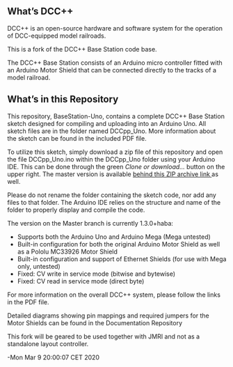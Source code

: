 What’s DCC++
------------

DCC++ is an open-source hardware and software system for the operation of DCC-equipped model railroads.

This is a fork of the DCC++ Base Station code base.

The DCC++ Base Station consists of an Arduino micro controller fitted with an Arduino Motor Shield that can be connected directly to the tracks of a model railroad.

What’s in this Repository
-------------------------

This repository, BaseStation-Uno, contains a complete DCC++ Base Station sketch designed for compiling and uploading into an Arduino Uno.  All sketch files are in the folder named DCCpp_Uno. More information about the sketch can be found in the included PDF file.

To utilize this sketch, simply download a zip file of this repository and open the file DCCpp_Uno.ino within the DCCpp_Uno folder using your Arduino IDE. This can be done through the green <em>Clone or download...</em> button on the upper right. The master version is available <A HREF="/habazut/dcc-ardu/archive/master.zip"> behind this ZIP archive link </A> as well.

 Please do not rename the folder containing the sketch code, nor add any files to that folder.  The Arduino IDE relies on the structure and name of the folder to properly display and compile the code.

The version on the Master branch is currently 1.3.0+haba:

* Supports both the Arduino Uno and Arduino Mega (Mega untested)
* Built-in configuration for both the original Arduino Motor Shield as well as a Pololu MC33926 Motor Shield
* Built-in configuration and support of Ethernet Shields (for use with Mega only, untested)
* Fixed: CV write in service mode (bitwise and bytewise)
* Fixed: CV read in service mode (direct byte)

For more information on the overall DCC++ system, please follow the links in the PDF file.

Detailed diagrams showing pin mappings and required jumpers for the Motor Shields can be found in the Documentation Repository

This fork will be geared to be used together with JMRI and not as a standalone layout controller.

-Mon Mar  9 20:00:07 CET 2020



